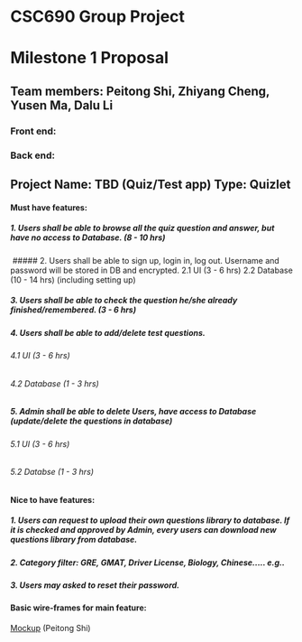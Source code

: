 # CSC690 Group Project
  
# Milestone 1 Proposal

## Team members: Peitong Shi, Zhiyang Cheng, Yusen Ma, Dalu Li
### Front end: 
### Back end:



## Project Name: TBD (Quiz/Test app) Type: Quizlet

#### Must have features:
   
  ##### 1. Users shall be able to browse all the quiz question and answer, but have no access to Database. (8 - 10 hrs)
   
  ##### 2. Users shall be able to sign up, login in, log out. Username and password will be stored in DB and encrypted. 
          2.1 UI  (3 - 6 hrs)
          2.2 Database (10 - 14 hrs) (including setting up)
   
  ##### 3. Users shall be able to check the question he/she already finished/remembered. (3 - 6 hrs)
   
  ##### 4. Users shall be able to add/delete test questions. 
   ######   4.1 UI  (3 - 6 hrs)
   ######   4.2 Database (1 - 3 hrs)
 
  ##### 5. Admin shall be able to delete Users, have access to Database (update/delete the questions in database)
   ######   5.1 UI  (3 - 6 hrs)
   ######   5.2 Databse (1 - 3 hrs)
   
#### Nice to have features:

  ##### 1. Users can request to upload their own questions library to database. If it is checked and approved by Admin, every users can download new questions library from database.
   
  #####  2. Category filter: GRE, GMAT, Driver License, Biology, Chinese..... e.g..
   
  #####  3. Users may asked to reset their password. 
   
   
   
   
   
#### Basic wire-frames for main feature: 
[Mockup](Mockup.jpg) (Peitong Shi)
